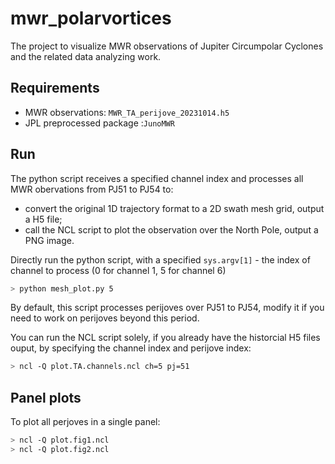 # mwr_polarvortices
The project to visualize MWR observations of Jupiter Circumpolar Cyclones and the related data analyzing work.

## Requirements
- MWR observations: `MWR_TA_perijove_20231014.h5`  
- JPL preprocessed package :`JunoMWR`

## Run
The python script receives a specified channel index and processes all MWR obervations from PJ51 to PJ54 to:
- convert the original 1D trajectory format to a 2D swath mesh grid, output a H5 file;
- call the NCL script to plot the observation over the North Pole, output a PNG image.  

Directly run the python script, with a specified `sys.argv[1]` - the index of channel to process (0 for channel 1, 5 for channel 6) 
```bash
> python mesh_plot.py 5 
```
By default, this script processes perijoves over PJ51 to PJ54, modify it if you need to work on perijoves beyond this period.

You can run the NCL script solely, if you already have the historcial H5 files ouput, by specifying the channel index and perijove index:
```bash
> ncl -Q plot.TA.channels.ncl ch=5 pj=51
```

## Panel plots
To plot all perjoves in a single panel:
```bash
> ncl -Q plot.fig1.ncl
> ncl -Q plot.fig2.ncl
```